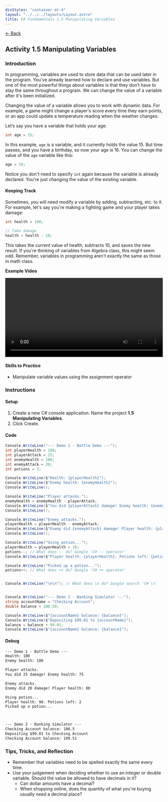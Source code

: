 ```yaml
---
divStyles: "container mt-4"
layout: "../../../layouts/Layout.astro"
title: C# Fundamentals 1.5 Manipulating Variables
---
```


[← Back](/c-sharp-fundamentals/)

## Activity 1.5 Manipulating Variables

### Introduction

In programming, variables are used to store data that can be used later in the program. You’ve already learned how to declare and use variables. But one of the most powerful things about variables is that they don’t have to stay the same throughout a program. We can change the value of a variable after it's been initialized.

Changing the value of a variable allows you to work with dynamic data. For example, a game might change a player's score every time they earn points, or an app could update a temperature reading when the weather changes.

Let’s say you have a variable that holds your age:

```cs
int age = 15;
```

In this example, `age` is a variable, and it currently holds the value 15. But time passes, and you have a birthday, so now your age is 16. You can change the value of the `age` variable like this:

```cs
age = 16;
```

Notice you don't need to specify `int` again because the variable is already declared. You're just changing the value of the existing variable.

#### Keeping Track

Sometimes, you will need modify a variable by adding, subtracting, etc. to it. For example, let's say you're making a fighting game and your player takes damage:

```cs
int health = 100;

// Take damage
health = health - 10;
```

This takes the current value of health, subtracts 10, and saves the new result. If you're thinking of variables from Algebra class, this might seem odd. Remember, variables in programming aren't exactly the same as those in math class.

**Example Video**

<video src="/courses/c-sharp-fundamentals/manipulating-variables-animation.mp4" controls style="width: 100%; max-width: 640px;"></video>

#### Skills to Practice

- Manipulate variable values using the assignment operator

### Instructions

#### Setup

1. Create a new C# console application. Name the project **1.5 Manipulating Variables**.
2. Click Create.

#### Code

```cs
Console.WriteLine("--- Demo 1 - Battle Demo ---");
int playerHealth = 100;
int playerAttack = 25;
int enemyHealth = 100;
int enemyAttack = 20;
int potions = 3;

Console.WriteLine($"Health: {playerHealth}");
Console.WriteLine($"Enemy health: {enemyHealth}");
Console.WriteLine();

Console.WriteLine("Player attacks.");
enemyHealth = enemyHealth - playerAttack;
Console.WriteLine($"You did {playerAttack} damage! Enemy health: {enemyHealth}");
Console.WriteLine();

Console.WriteLine("Enemy attacks.");
playerHealth = playerHealth - enemyAttack;
Console.WriteLine($"Enemy did {enemyAttack} damage! Player health: {playerHealth}");
Console.WriteLine();

Console.WriteLine("Using potion...");
playerHealth = playerHealth + 10;
potions--; // What does -- do? Google 'C# -- operator'
Console.WriteLine($"Player health: {playerHealth}. Potions left: {potions}");

Console.WriteLine("Picked up a potion...");
potions++; // What does ++ do? Google 'C# ++ operator'


Console.WriteLine("\n\n"); // What does \n do? Google search 'C# \n'


Console.WriteLine("--- Demo 2 - Banking Simulator ---");
string accountName = "Checking Account";
double balance = 100.50;

Console.WriteLine($"{accountName} balance: {balance}");
Console.WriteLine($"Depositing $99.01 to {accountName}");
balance = balance + 99.01;
Console.WriteLine($"{accountName} balance: {balance}");
```

#### Debug

```txt
--- Demo 1 - Battle Demo ---
Health: 100
Enemy health: 100

Player attacks.
You did 25 damage! Enemy health: 75

Enemy attacks.
Enemy did 20 damage! Player health: 80

Using potion...
Player health: 90. Potions left: 2
Picked up a potion...



--- Demo 2 - Banking Simulator ---
Checking Account balance: 100.5
Depositing $99.01 to Checking Account
Checking Account balance: 199.51
```

### Tips, Tricks, and Reflection

- Remember that variables need to be spelled exactly the same every time.
- Use your judgement when deciding whether to use an integer or double variable. Should the value be allowed to have decimals in it?
    - Can dollar amounts have a decimal?
    - When shopping online, does the quantity of what you're buying usually need a decimal place?
